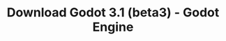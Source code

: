 ---
# Generated by /tools/generators/src/download_archive_generator !!! do not edit by hand !!!
title: 'Download Godot 3.1 (beta3) - Godot Engine'
type: 'download/archive'
name: '3.1'
flavor: 'beta3'
release_date: '2019-01-27T02:00:00-00:00'
release_notes: 'article/dev-snapshot-godot-3-1-beta-3/'
primaryPlatforms:
  - 'android.apk'
  - 'macos.universal'
  - 'windows.64'
  - 'linux_server.headless.64'
  - 'web'
  - 'templates'
links:
  android.apk:
    name: 'android.apk'
    title: 'Android'
    caption: 'Universal APK (ARM64 + ARMv7 + x86_64 + x86)'
    tags:
      - 'APK download'
      - 'ARM64/v7'
      - 'x86 (64 & 32 bit)'
    hosts:
      github_builds:
        regular: 'https://github.com/godotengine/godot-builds/releases/download/3.1-beta3/Godot_v3.1-beta3_android_editor.apk'
        mono: '#'
      github:
        regular: 'https://github.com/godotengine/godot/releases/download/3.1-beta3/Godot_v3.1-beta3_android_editor.apk'
        mono: '#'
  macos.universal:
    name: 'macos.universal'
    title: 'macOS'
    caption: 'Universal (x86_64 + Apple Silicon)'
    tags:
      - 'Intel/Apple Silicon'
      - '64 bit'
    hosts:
      github_builds:
        regular: 'https://github.com/godotengine/godot-builds/releases/download/3.1-beta3/Godot_v3.1-beta3_osx.universal.zip'
        mono: 'https://github.com/godotengine/godot-builds/releases/download/3.1-beta3/Godot_v3.1-beta3_mono_osx.universal.zip'
      github:
        regular: 'https://github.com/godotengine/godot/releases/download/3.1-beta3/Godot_v3.1-beta3_osx.universal.zip'
        mono: 'https://github.com/godotengine/godot/releases/download/3.1-beta3/Godot_v3.1-beta3_mono_osx.universal.zip'
  windows.64:
    name: 'windows.64'
    title: 'Windows'
    caption: 'Standard (x86_64)'
    tags:
      - '64 bit'
    hosts:
      github_builds:
        regular: 'https://github.com/godotengine/godot-builds/releases/download/3.1-beta3/Godot_v3.1-beta3_win64.exe.zip'
        mono: 'https://github.com/godotengine/godot-builds/releases/download/3.1-beta3/Godot_v3.1-beta3_mono_win64.zip'
      github:
        regular: 'https://github.com/godotengine/godot/releases/download/3.1-beta3/Godot_v3.1-beta3_win64.exe.zip'
        mono: 'https://github.com/godotengine/godot/releases/download/3.1-beta3/Godot_v3.1-beta3_mono_win64.zip'
  linux_server.headless.64:
    name: 'linux_server.headless.64'
    title: 'Linux Server'
    caption: 'Headless (x86_64)'
    tags:
      - '64 bit'
      - 'Headless'
    hosts:
      github_builds:
        regular: 'https://github.com/godotengine/godot-builds/releases/download/3.1-beta3/Godot_v3.1-beta3_linux_headless.64.zip'
        mono: 'https://github.com/godotengine/godot-builds/releases/download/3.1-beta3/Godot_v3.1-beta3_mono_linux_headless_64.zip'
      github:
        regular: 'https://github.com/godotengine/godot/releases/download/3.1-beta3/Godot_v3.1-beta3_linux_headless.64.zip'
        mono: 'https://github.com/godotengine/godot/releases/download/3.1-beta3/Godot_v3.1-beta3_mono_linux_headless_64.zip'
  web:
    name: 'web'
    title: 'Web editor'
    caption: ''
    tags:
      - 'Self-hosted'
      - 'Cross-platform'
    hosts:
      github_builds:
        regular: 'https://github.com/godotengine/godot-builds/releases/download/3.1-beta3/Godot_v3.1-beta3_web_editor.zip'
        mono: '#'
      github:
        regular: 'https://github.com/godotengine/godot/releases/download/3.1-beta3/Godot_v3.1-beta3_web_editor.zip'
        mono: '#'
  linux.64:
    name: 'linux.64'
    title: 'Linux'
    caption: 'Standard (x86_64)'
    tags:
      - '64 bit'
    hosts:
      github_builds:
        regular: 'https://github.com/godotengine/godot-builds/releases/download/3.1-beta3/Godot_v3.1-beta3_x11.64.zip'
        mono: 'https://github.com/godotengine/godot-builds/releases/download/3.1-beta3/Godot_v3.1-beta3_mono_x11_64.zip'
      github:
        regular: 'https://github.com/godotengine/godot/releases/download/3.1-beta3/Godot_v3.1-beta3_x11.64.zip'
        mono: 'https://github.com/godotengine/godot/releases/download/3.1-beta3/Godot_v3.1-beta3_mono_x11_64.zip'
  linux.32:
    name: 'linux.32'
    title: 'Linux'
    caption: 'Standard (x86)'
    tags:
      - '32 bit'
    hosts:
      github_builds:
        regular: 'https://github.com/godotengine/godot-builds/releases/download/3.1-beta3/Godot_v3.1-beta3_x11.32.zip'
        mono: 'https://github.com/godotengine/godot-builds/releases/download/3.1-beta3/Godot_v3.1-beta3_mono_x11_32.zip'
      github:
        regular: 'https://github.com/godotengine/godot/releases/download/3.1-beta3/Godot_v3.1-beta3_x11.32.zip'
        mono: 'https://github.com/godotengine/godot/releases/download/3.1-beta3/Godot_v3.1-beta3_mono_x11_32.zip'
  windows.32:
    name: 'windows.32'
    title: 'Windows'
    caption: 'Standard (x86)'
    tags:
      - '32 bit'
    hosts:
      github_builds:
        regular: 'https://github.com/godotengine/godot-builds/releases/download/3.1-beta3/Godot_v3.1-beta3_win32.exe.zip'
        mono: 'https://github.com/godotengine/godot-builds/releases/download/3.1-beta3/Godot_v3.1-beta3_mono_win32.zip'
      github:
        regular: 'https://github.com/godotengine/godot/releases/download/3.1-beta3/Godot_v3.1-beta3_win32.exe.zip'
        mono: 'https://github.com/godotengine/godot/releases/download/3.1-beta3/Godot_v3.1-beta3_mono_win32.zip'
  linux_server.64:
    name: 'linux_server.64'
    title: 'Linux Server'
    caption: 'Standard (x86_64)'
    tags:
      - '64 bit'
    hosts:
      github_builds:
        regular: 'https://github.com/godotengine/godot-builds/releases/download/3.1-beta3/Godot_v3.1-beta3_linux_server.64.zip'
        mono: 'https://github.com/godotengine/godot-builds/releases/download/3.1-beta3/Godot_v3.1-beta3_mono_linux_server_64.zip'
      github:
        regular: 'https://github.com/godotengine/godot/releases/download/3.1-beta3/Godot_v3.1-beta3_linux_server.64.zip'
        mono: 'https://github.com/godotengine/godot/releases/download/3.1-beta3/Godot_v3.1-beta3_mono_linux_server_64.zip'
  aar_library:
    name: 'aar_library'
    title: 'AAR library'
    caption: ''
    tags:
      - 'Android plugins'
      - 'Java'
      - 'Kotlin'
    hosts:
      github_builds:
        regular: 'https://github.com/godotengine/godot-builds/releases/download/3.1-beta3/godot-lib.3.1.beta3.release.aar'
        mono: 'https://github.com/godotengine/godot-builds/releases/download/3.1-beta3/godot-lib.3.1.beta3.mono.release.aar'
      github:
        regular: 'https://github.com/godotengine/godot/releases/download/3.1-beta3/godot-lib.3.1.beta3.release.aar'
        mono: 'https://github.com/godotengine/godot/releases/download/3.1-beta3/godot-lib.3.1.beta3.mono.release.aar'
  templates:
    name: 'templates'
    title: 'Export templates'
    caption: ''
    tags:
      - 'Used to export your games to all supported platforms'
    hosts:
      github_builds:
        regular: 'https://github.com/godotengine/godot-builds/releases/download/3.1-beta3/Godot_v3.1-beta3_export_templates.tpz'
        mono: 'https://github.com/godotengine/godot-builds/releases/download/3.1-beta3/Godot_v3.1-beta3_mono_export_templates.tpz'
      github:
        regular: 'https://github.com/godotengine/godot/releases/download/3.1-beta3/Godot_v3.1-beta3_export_templates.tpz'
        mono: 'https://github.com/godotengine/godot/releases/download/3.1-beta3/Godot_v3.1-beta3_mono_export_templates.tpz'
---